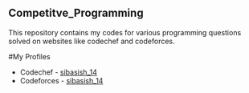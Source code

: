 ## Competitve_Programming
This repository contains my codes for various programming questions solved on websites like codechef and codeforces.

#My Profiles
* Codechef - [sibasish_14](https://www.codechef.com/users/sibasish_14)
* Codeforces - [sibasish_14](codeforces.com/profile/sibasish_14)